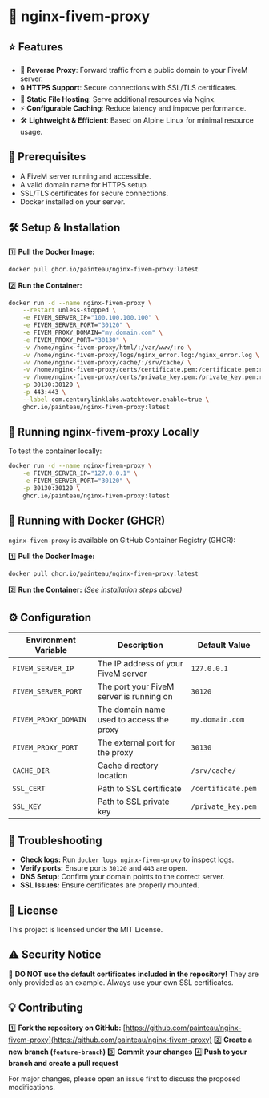# 🚀 nginx-fivem-proxy

## ⭐ Features

- 🔄 **Reverse Proxy**: Forward traffic from a public domain to your FiveM server.
- 🔒 **HTTPS Support**: Secure connections with SSL/TLS certificates.
- 📂 **Static File Hosting**: Serve additional resources via Nginx.
- ⚡ **Configurable Caching**: Reduce latency and improve performance.
- 🛠️ **Lightweight & Efficient**: Based on Alpine Linux for minimal resource usage.

## 📌 Prerequisites

- A FiveM server running and accessible.
- A valid domain name for HTTPS setup.
- SSL/TLS certificates for secure connections.
- Docker installed on your server.

## 🛠 Setup & Installation

1️⃣ **Pull the Docker Image:**

```bash
docker pull ghcr.io/painteau/nginx-fivem-proxy:latest
```

2️⃣ **Run the Container:**

```bash
docker run -d --name nginx-fivem-proxy \
    --restart unless-stopped \
    -e FIVEM_SERVER_IP="100.100.100.100" \
    -e FIVEM_SERVER_PORT="30120" \
    -e FIVEM_PROXY_DOMAIN="my.domain.com" \
    -e FIVEM_PROXY_PORT="30130" \
    -v /home/nginx-fivem-proxy/html/:/var/www/:ro \
    -v /home/nginx-fivem-proxy/logs/nginx_error.log:/nginx_error.log \
    -v /home/nginx-fivem-proxy/cache/:/srv/cache/ \
    -v /home/nginx-fivem-proxy/certs/certificate.pem:/certificate.pem:ro \
    -v /home/nginx-fivem-proxy/certs/private_key.pem:/private_key.pem:ro \
    -p 30130:30120 \
    -p 443:443 \
    --label com.centurylinklabs.watchtower.enable=true \
    ghcr.io/painteau/nginx-fivem-proxy:latest
```

## 🔨 Running nginx-fivem-proxy Locally

To test the container locally:

```bash
docker run -d --name nginx-fivem-proxy \
    -e FIVEM_SERVER_IP="127.0.0.1" \
    -e FIVEM_SERVER_PORT="30120" \
    -p 30130:30120 \
    ghcr.io/painteau/nginx-fivem-proxy:latest
```

## 🐳 Running with Docker (GHCR)

`nginx-fivem-proxy` is available on GitHub Container Registry (GHCR):

1️⃣ **Pull the Docker Image:**

```bash
docker pull ghcr.io/painteau/nginx-fivem-proxy:latest
```

2️⃣ **Run the Container:** *(See installation steps above)*

## ⚙ Configuration

| Environment Variable   | Description                                      | Default Value |
|------------------------|--------------------------------------------------|---------------|
| `FIVEM_SERVER_IP`     | The IP address of your FiveM server             | `127.0.0.1`   |
| `FIVEM_SERVER_PORT`   | The port your FiveM server is running on        | `30120`       |
| `FIVEM_PROXY_DOMAIN`  | The domain name used to access the proxy        | `my.domain.com` |
| `FIVEM_PROXY_PORT`    | The external port for the proxy                 | `30130`       |
| `CACHE_DIR`           | Cache directory location                        | `/srv/cache/` |
| `SSL_CERT`            | Path to SSL certificate                         | `/certificate.pem` |
| `SSL_KEY`             | Path to SSL private key                         | `/private_key.pem` |

## 🔧 Troubleshooting

- **Check logs:** Run `docker logs nginx-fivem-proxy` to inspect logs.
- **Verify ports:** Ensure ports `30120` and `443` are open.
- **DNS Setup:** Confirm your domain points to the correct server.
- **SSL Issues:** Ensure certificates are properly mounted.

## 📜 License

This project is licensed under the MIT License.

## ⚠ Security Notice

🚨 **DO NOT use the default certificates included in the repository!** They are only provided as an example. Always use your own SSL certificates.

## 💡 Contributing

1️⃣ **Fork the repository on GitHub:** [https://github.com/painteau/nginx-fivem-proxy](https://github.com/painteau/nginx-fivem-proxy)
2️⃣ **Create a new branch (`feature-branch`)**
3️⃣ **Commit your changes**
4️⃣ **Push to your branch and create a pull request**

For major changes, please open an issue first to discuss the proposed modifications.

